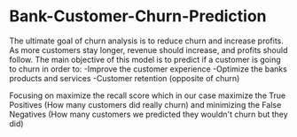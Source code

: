 # Bank-Customer-Churn-Prediction
The ultimate goal of churn analysis is to reduce churn and increase profits. As more customers stay longer, revenue should increase, and profits should follow.
The main objective of this model is to predict if a customer is going to churn in order to:
  -Improve the customer experience
  -Optimize the banks products and services
  -Customer retention (opposite of churn)

Focusing on maximize the recall score which in our case maximize the True Positives (How many customers did really churn) and minimizing the False Negatives (How many customers we predicted they wouldn't churn but they did) 
